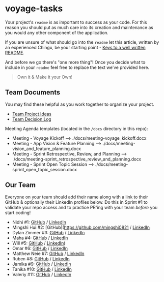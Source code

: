 # voyage-tasks

Your project's `readme` is as important to success as your code. For 
this reason you should put as much care into its creation and maintenance
as you would any other component of the application.

If you are unsure of what should go into the `readme` let this article,
written by an experienced Chingu, be your starting point - 
[Keys to a well written README](https://tinyurl.com/yk3wubft).

And before we go there's "one more thing"! Once you decide what to include
in your `readme` feel free to replace the text we've provided here.

> Own it & Make it your Own!

## Team Documents

You may find these helpful as you work together to organize your project.

- [Team Project Ideas](./docs/team_project_ideas.md)
- [Team Decision Log](./docs/team_decision_log.md)

Meeting Agenda templates (located in the `/docs` directory in this repo):

- Meeting - Voyage Kickoff --> ./docs/meeting-voyage_kickoff.docx
- Meeting - App Vision & Feature Planning --> ./docs/meeting-vision_and_feature_planning.docx
- Meeting - Sprint Retrospective, Review, and Planning --> ./docs/meeting-sprint_retrospective_review_and_planning.docx
- Meeting - Sprint Open Topic Session --> ./docs/meeting-sprint_open_topic_session.docx

## Our Team

Everyone on your team should add their name along with a link to their GitHub
& optionally their LinkedIn profiles below. Do this in Sprint #1 to validate
your repo access and to practice PR'ing with your team *before* you start
coding!

- Nidhi #1: [GitHub](https://github.com/Nidh12) / [LinkedIn](https://linkedin.com/in/nidhi-gupta-46423b24/)
- Mingshi Hui #2: [GitHub](https://github.com/mingshi0821 / [LinkedIn](https://www.linkedin.com/in/mingshi-hui/)
- Dylan Zimmer #3: [GitHub](https://github.com/DylanZimmer) / [LinkedIn](https://www.linkedin.com/in/dylanzimmereads/)
- Maha #4: [GitHub](https://github.com/ghaccountname) / [LinkedIn](https://linkedin.com/in/liaccountname)
- Will #5: [GitHub](https://github.com/williamk31) / [LinkedIn](https://www.linkedin.com/in/william-kalish/))
- Omar #6: [GitHub](https://github.com/oramos-correa) / [LinkedIn](https://linkedin.com/in/liaccountname)
- Matthew Neie #7: [GitHub](https://github.com/MatthewNeie) / [LinkedIn](https://linkedin.com/in/matthew-neie)
- Ruben #8: [GitHub](https://github.com/rubenaguilardev) / [LinkedIn](https://www.linkedin.com/in/rubenaguilar-/)
- Jamika #9: [GitHub](https://github.com/msjaydee) / [LinkedIn](https://linkedin.com/in/liaccountname)
- Tanika #10: [GitHub](https://github.com/twatson07017) / [LinkedIn](https://www.linkedin.com/in/tanika-watson/)
- Valeriy #11: [GitHub](https://github.com/Valeriusdev) / [LinkedIn](https://www.linkedin.com/in/valeriylysenko/)
